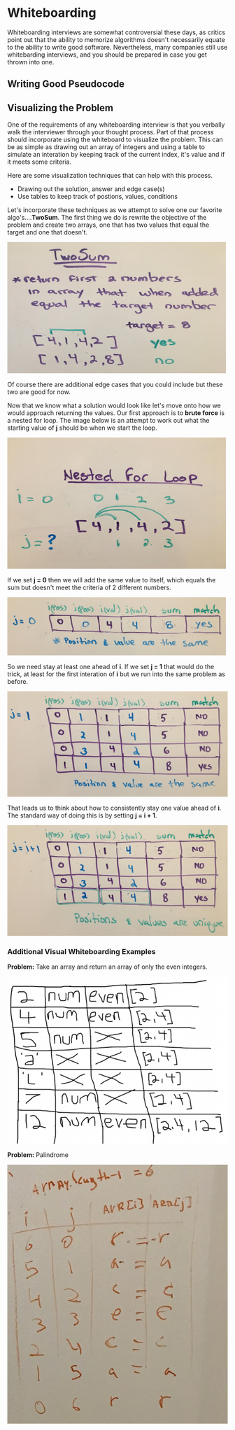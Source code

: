 # Whiteboarding

Whiteboarding interviews are somewhat controversial these days, as critics point out that the ability to memorize algorithms doesn't necessarily equate to the ability to write good software. Nevertheless, many companies still use whitebarding interviews, and you should be prepared in case you get thrown into one.

## Writing Good Pseudocode


## Visualizing the Problem

One of the requirements of any whiteboarding interview is that you verbally walk the interviewer through your thought process.  Part of that process should incorporate using the whiteboard to visualize the problem.  This can be as simple as drawing out an array of integers and using a table to simulate an interation by keeping track of the current index, it's value and if it meets some criteria. 

Here are some visualization techniques that can help with this process.

- Drawing out the solution, answer and edge case(s)
- Use tables to keep track of postions, values, conditions 


Let's incorporate these techniques as we attempt to solve one our favorite algo's....**TwoSum**.   The first thing we do is rewrite the objective of the problem and create two arrays, one that has two values that equal the target and one that doesn't.  

<img src="images/twosum-defined.JPG" width="500" height="300">

Of course there are additional edge cases that you could include but these two are good for now. 

Now that we know what a solution would look like let's move onto how we would approach returning the values.  Our first approach is to **brute force** is a nested for loop.  The image below is an attempt to work out what the starting value of **j** should be when we start the loop.  

<img src="images/nestedloop.JPG" width="500" height="300">

If we set **j = 0** then we will add the same value to itself, which equals the sum but doesn't meet the criteria of 2 different numbers. 

<img src="images/sameposition1.JPG" width="500">

So we need stay at least one ahead of **i**. If we set **j = 1** that would do the trick, at least for the first interation of **i** but we run into the same problem as before.

![](images/sameposition2.jpg)

That leads us to think about how to consistently stay one value ahead of **i**.  The standard way of doing this is by setting **j = i + 1**.  

![](images/solution.jpg)

### Additional Visual Whiteboarding Examples

**Problem:** Take an array and return an array of only the even integers.

![](images/numsandeven.png)

**Problem:** Palindrome

![](images/palindrome.jpg)
